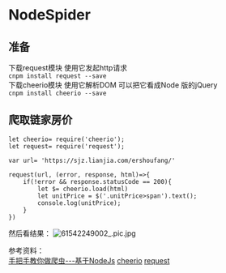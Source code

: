 # NodeSpider
## 准备    
下载request模块 使用它发起http请求    
```cnpm install request --save```    
下载cheerio模块 使用它解析DOM 可以把它看成Node 版的jQuery    
```cnpm install cheerio --save```    
## 爬取链家房价
```
let cheerio= require('cheerio');
let request= require('request');

var url= 'https://sjz.lianjia.com/ershoufang/'

request(url, (error, response, html)=>{
    if(!error && response.statusCode == 200){
        let $= cheerio.load(html)
        let unitPrice = $('.unitPrice>span').text();
        console.log(unitPrice);
    }
})

```
然后看结果：
![61542249002_.pic.jpg](https://upload-images.jianshu.io/upload_images/7072486-b68380368c3fcb89.jpg?imageMogr2/auto-orient/strip%7CimageView2/2/w/1240)





参考资料：    
[手把手教你做爬虫---基于NodeJs](https://blog.csdn.net/yezhenxu1992/article/details/50820629)
[cheerio](https://npm.taobao.org/package/cheerio)
[request](https://npm.taobao.org/package/request)
